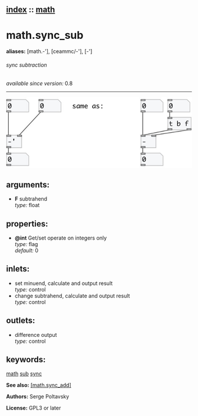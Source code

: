 [index](index.html) :: [math](category_math.html)
---

# math.sync_sub
**aliases:** [math.-&#39;], [ceammc/-&#39;], [-&#39;]


###### sync subtraction

*available since version:* 0.8

---




[![example](../examples/img/math.sync_sub.jpg)](../examples/pd/math.sync_sub.pd)



## arguments:

* **F**
subtrahend<br>
_type:_ float<br>





## properties:

* **@int** 
Get/set operate on integers only<br>
_type:_ flag<br>
_default:_ 0<br>



## inlets:

* set minuend, calculate and output result<br>
_type:_ control
* change subtrahend, calculate and output result<br>
_type:_ control



## outlets:

* difference output<br>
_type:_ control



## keywords:

[math](keywords/math.html)
[sub](keywords/sub.html)
[sync](keywords/sync.html)



**See also:**
[\[math.sync_add\]](math.sync_add.html)




**Authors:** Serge Poltavsky




**License:** GPL3 or later





